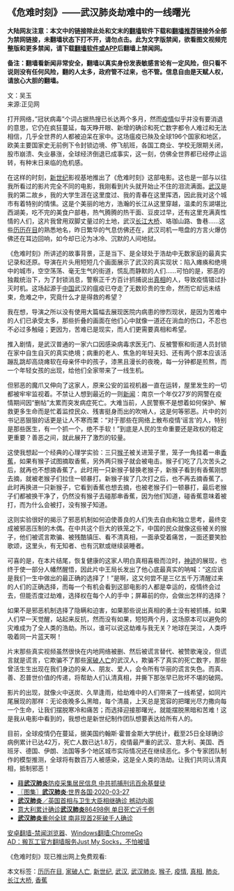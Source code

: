  <h2>《危难时刻》——武汉肺炎劫难中的一线曙光</h2> <p class="notice"><b>大陆网友注意：本文中的链接除此处和文末的<a href="https://github.com/bannedbook/fanqiang" >翻墙</a>软件下载和<a href="https://github.com/killgcd/justmysocks/blob/master/README.md">翻墙推荐</a>链接外全部为禁网链接，未翻墙状态下打不开，请勿点击。此为文字版禁闻，欲看图文视频完整版和更多禁闻，请下载<a href="https://github.com/bannedbook/fanqiang">翻墙软件或APP</a>后翻墙上禁闻网。</p><p>备注：翻墙看新闻非常安全，翻墙以真实身份发表敏感言论有一定风险，但只看不说则没有任何风险，翻的人太多，政府管不过来，也不管。信息自由是天赋人权，请放心大胆的翻墙。</b></p>  <div class="entry"> <p></p> <p>文：吴玉<br /> 来源:正见网</p> <p>打开网络，&#8221;冠状病毒&#8221;个词占据热搜已长达两个多月，然而<a href="https://www.bannedbook.org/bnews/tag/%E7%96%AB%E6%83%85/" class="st_tag internal_tag" rel="tag" title="标签 疫情 下的日志">疫情</a>似乎并没有要消退的意思，它仍在疯狂蔓延，每天睁开眼、新增的确诊和死亡数字都令人难过和无法相信，几乎全世界的人都被迫呆在家中。这场瘟疫已殃及全球196个国家和地区，欧美主要国家史无前例下令封锁边境、停飞航班，各国工商业、学校无限期关闭，股市崩溃、失业暴涨，全球经济倒退已成事实，这一刻，仿佛全世界都已经停止运转，有种末日来临的危机感。</p> <p>在这样的时刻，<a href="https://www.bannedbook.org/bnews/tag/%e6%96%b0%e4%b8%96%e7%ba%aa/" class="st_tag internal_tag" rel="tag" title="标签 新世纪 下的日志">新世纪</a>影视基地推出了《危难时刻》这部电影。这也是一部与以往我所看过的影片完全不同的电影，我刚看到片头就开始止不住的泪流满面。<a href="https://www.bannedbook.org/bnews/tag/%e6%ad%a6%e6%b1%89/" class="st_tag internal_tag" rel="tag" title="标签 武汉 下的日志">武汉</a>是我的第二故乡，我的大学生涯在这里度过、我的青春在这里挥洒，因此我对这个城市有着特别的情愫。这是个美丽的地方，浩瀚的长江从这里穿越，温柔的东湖堪比西湖美，吃不完的美食户部巷，热气腾腾的热干面、豆皮过早，还有这里充满真性情的人们，这片我曾用双脚丈量过的土地，武汉<a href="https://www.bannedbook.org/bnews/tag/%e9%95%bf%e6%b1%9f%e5%a4%a7%e6%a1%a5/" class="st_tag internal_tag" rel="tag" title="标签 长江大桥 下的日志">长江大桥</a>、珞珈山路、鲁巷……这些<a href="https://www.bannedbook.org/bnews/tag/%E5%8E%86%E5%8E%86%E5%9C%A8%E7%9B%AE/" class="st_tag internal_tag" rel="tag" title="标签 历历在目 下的日志">历历在目</a>的熟悉地名，昨日繁华的气息仿佛还在，武汉司机一甩盘的方言火爆仿佛还在耳边回响，如今却已沦为冰冷、沉默的人间地狱。</p>  <p>《危难时刻》所讲述的故事背景，正是当下、是全球处于浩劫中无数家庭的最真实记录和还原。导演在片头用短短几个画面展示了武汉的真实现状：陷入瘫痪和绝境中的城市，空空荡荡、毫无生气的街道，慌乱而静默的人们……可怕的是，邪恶的独裁统治下，为了封锁消息，警察正千方百计抓捕说出<a href="https://www.bannedbook.org/bnews/tag/%e7%9c%9f%e7%9b%b8/" class="st_tag internal_tag" rel="tag" title="标签 真相 下的日志">真相</a>的人，导致疫情错过扑灭时机。这场起源于<span class='wp_keywordlink_affiliate'><a href="https://www.bannedbook.org/" title="中国" target="_blank">中国</a></span>武汉的瘟疫已夺走了无数珍贵的生命，然而它却远未结束，危难之中，究竟什么才是得救的希望？</p> <p>我在想，导演之所以没有使用大篇幅去展现医院内病患的惨烈现状，是因为苦难中的人们已承受太多，那些折叠的画面在他们心中就像一道还在淌血的伤口，不忍也不必过多触碰；更因为，苦难已是现实，而人们更需要真相和希望。</p> <p>推入剧情，是武汉普通的一家六口因感染病毒求医无门、反被警察和街道人员封锁在家中自生自灭的真实绝境；病重的老人、焦急的年轻夫妇、还有两个原本应该活蹦乱跳却高烧瘫软在母亲怀中的孩子，漆黑且漫长的夜晚，每一分钟都是煎熬，而一个年轻女孩的出现，给他们全家带来了一线生机。</p> <p>但邪恶的魔爪又伸向了这家人，原来公安的监视机器一直在运转，屋里发生的一切都被牢牢监视着。不禁让人想到最近的一则<span class='wp_keywordlink_affiliate'><a href="https://www.bannedbook.org/" title="新闻">新闻</a></span>：南京一个年仅27岁的网警在疫情期间因“删帖”太累而突发病症死亡。大难当前，人民警察不是想着如何保护、解救更多生命而是忙着监控民众、残害挺身而出的吹哨人，这是何等邪恶。片中的刘书记恶狠狠的话更是让人不寒而栗：“对于那些在网络上散布疫情‘谣言’的人，特别是那些医生，有一个抓一个，绝不手软！”到底是人民的生命重要还是政权的稳定更重要？善恶之间，就此展开了激烈的较量。</p>  <p>这使我想起一个经典的心理学实验：三只<a href="https://www.bannedbook.org/bnews/tag/%e7%8c%b4%e5%ad%90/" class="st_tag internal_tag" rel="tag" title="标签 猴子 下的日志">猴子</a>被关进笼子里，笼子一角挂着一串<a href="https://www.bannedbook.org/bnews/tag/%e9%a6%99%e8%95%89/" class="st_tag internal_tag" rel="tag" title="标签 香蕉 下的日志">香蕉</a>，如果有猴子试图摘取香蕉，另外两只猴子就会被电击。猴子们吃了几次苦头之后，就再也不想摘香蕉了。此时用一只新猴子替换老猴子，新猴子看到有香蕉刚想去摘，就被老猴子们拉住一顿暴打。新猴子挨了几次打之后，也不再去摘香蕉了。此时再换进一只新猴子，它看到香蕉也想去摘，也被老猴子们一顿暴打，最后老猴子们都被换干净了，仍然没有猴子去碰那串香蕉，因为他们知道，碰香蕉意味着被打，而为什么会被打，没有猴子知道。</p> <p>这则实验很好的揭示了邪恶机制如何迫使善良的人们失去自由和独立思考，最终变成被邪恶压制的木偶。在中共这个巨大的铁笼之下，中国的民众就像这些被关的猴子，他们被谎言欺骗、被残酷镇压、看不清真相，一面承受着痛苦，一面还要笑脸歌颂，这里头，有无知者、也有沉默或继续装睡者。</p> <p>可喜的是，在本片结尾，恢复健康的这家人明白真相喜极而泣时，<span class='wp_keywordlink'><a href="https://www.bannedbook.org/forum3/topic69.html" title="电子书：神迹" target="_blank">神迹</a></span>的展现，也终于使一部分人幡然醒悟，因此片中王局长发出了他心底最真实的呐喊：“这应该是我们一生中做出的最正确的选择了！”是啊，这又何尝不是三亿五千万清醒过来的人们的正确选择，而每一个有机会看到这部电影的人都是幸运的，疫情终会过去，但能否度过劫难，选择权在每个人的手中；屏幕前的你，会做出怎样的选择？</p> <p>如果不是邪恶机制选择了隐瞒和迫害，如果那些说出真相的勇士没有被抓捕，如果人们早一天觉醒，站起来反抗，然而没有如果，短短两个月，这场原本可以避免的灾难成为了全人类的浩劫。所以，谁可以说这劫难与我无关？地球在哭泣，人类呼吸着同一片蓝天啊！</p>  <p>片末那些真实视频虽然很快在内地网络被删、然后被谎言替代、被赞歌淹没，但谎言就是谎言，它欺骗不了那些<a href="https://www.bannedbook.org/bnews/tag/%E5%AE%B6%E7%A0%B4%E4%BA%BA%E4%BA%A1/" class="st_tag internal_tag" rel="tag" title="标签 家破人亡 下的日志">家破人亡</a>的武汉人，欺骗不了真实的死亡数字，那些曾活生生出现在我们身边的亲人、朋友、爱人，会令所有华丽的谎言失色。而真、善、忍普世价值的传递，将帮助人们认清真相，并撕下那张早已败坏不堪的破网。</p> <p>影片的出现，就像火中送炭、久旱逢雨，给劫难中的人们带来了一线希望，如同片尾展现的那样：无论夜晚多么黑暗，每个清晨，上天总是宽容的把曙光尽力撒向每一个生命，让我们摆脱寒冷和痛苦；而选择迎接那曙光，就能摆脱黑暗和苦难！这是我从电影中看到的，我想也是新世纪制作团队想要表达给所有人的。</p> <p>目前，全球疫情仍在蔓延，据美国约翰斯·霍普金斯大学统计，截至25日全球确诊病例累计已达42万，死亡人数已达1.8万，疫情最严重的武汉、意大利、美国、西班牙、德国、伊朗、法国等多个地区城市实际情况还在继续恶化。多个专家团队制作的模型推测，全球将有数百万人被感染，这是全人类的浩劫。让我们共同认清真相，抵制邪恶！</p> <ul class='op-related-articles' title='相关阅读'> <li><a href='https://www.bannedbook.org/bnews/headline/20200328/1302143.html' target='_blank'>藉<b>武汉肺炎</b>防疫采集居民信息 中共抓捕刑讯百余基督徒</a></li> <li><a href='https://www.bannedbook.org/bnews/worldnews/20200328/1302108.html' target='_blank'>〖图集〗<b>武汉肺炎</b>·世界各国·2020-03-27</a></li> <li><a href='https://www.bannedbook.org/bnews/worldnews/20200328/1302082.html' target='_blank'><b>武汉肺炎</b>／英国首相与卫生大臣相继确诊 撼动内阁</a></li> <li><a href='https://www.bannedbook.org/bnews/baitai/20200328/1302049.html' target='_blank'>意大利累计确诊<b>武汉肺炎</b>86498例 单日死亡近千例</a></li> <li><a href='https://www.bannedbook.org/bnews/baitai/20200328/1302032.html' target='_blank'><b>武汉肺炎</b>重创全球 南非现首2死破千人确诊</a></li> </ul> <div class="texttj"> <a href="https://github.com/bannedbook/fanqiang/wiki/%E5%AE%89%E5%8D%93%E7%BF%BB%E5%A2%99-%E7%A6%81%E9%97%BB%E6%B5%8F%E8%A7%88%E5%99%A8" target="_blank">安卓翻墙-禁闻浏览器</a>、<a href="https://github.com/bannedbook/fanqiang/wiki/Chrome%E4%B8%80%E9%94%AE%E7%BF%BB%E5%A2%99%E5%8C%85" target="_blank">Windows翻墙:ChromeGo</a><br/> <a href="https://github.com/killgcd/justmysocks/blob/master/README.md" target="_blank">AD：搬瓦工官方翻墙服务Just My Socks，不怕被墙</a> </div><p>《危难时刻》现已推出网上免费观看:<br /> </p> <a name='sharetosocial'></a>           </div><!--END ENTRY--> <div class="postfooter"> <div>本文标签：<a href="https://www.bannedbook.org/bnews/tag/%E5%8E%86%E5%8E%86%E5%9C%A8%E7%9B%AE/" rel="tag">历历在目</a>, <a href="https://www.bannedbook.org/bnews/tag/%E5%AE%B6%E7%A0%B4%E4%BA%BA%E4%BA%A1/" rel="tag">家破人亡</a>, <a href="https://www.bannedbook.org/bnews/tag/%e6%96%b0%e4%b8%96%e7%ba%aa/" rel="tag">新世纪</a>, <a href="https://www.bannedbook.org/bnews/tag/%e6%ad%a6%e6%b1%89/" rel="tag">武汉</a>, <a href="https://www.bannedbook.org/bnews/tag/%e6%ad%a6%e6%b1%89%e8%82%ba%e7%82%8e/" rel="tag">武汉肺炎</a>, <a href="https://www.bannedbook.org/bnews/tag/%e7%8c%b4%e5%ad%90/" rel="tag">猴子</a>, <a href="https://www.bannedbook.org/bnews/tag/%E7%96%AB%E6%83%85/" rel="tag">疫情</a>, <a href="https://www.bannedbook.org/bnews/tag/%e7%9c%9f%e7%9b%b8/" rel="tag">真相</a>, <a href="https://www.bannedbook.org/bnews/tag/%e8%82%ba%e7%82%8e/" rel="tag">肺炎</a>, <a href="https://www.bannedbook.org/bnews/tag/%e9%95%bf%e6%b1%9f%e5%a4%a7%e6%a1%a5/" rel="tag">长江大桥</a>, <a href="https://www.bannedbook.org/bnews/tag/%e9%a6%99%e8%95%89/" rel="tag">香蕉</a></div>  </div><!--END POSTFOOTER--> 